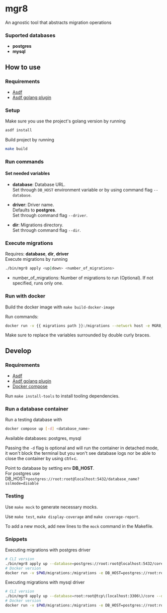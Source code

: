# mgr8

An agnostic tool that abstracts migration operations

### Suported databases
- **postgres**
- **mysql**

## How to use

### Requirements

- [Asdf](https://asdf-vm.com/guide/getting-started.html)
- [Asdf golang plugin](https://github.com/kennyp/asdf-golang)

### Setup

Make sure you use the project's golang version by running
```bash
asdf install
```

Build project by running
```bash
make build
```

### Run commands

#### Set needed variables

- **database**: Database URL. <br/>
Set through `DB_HOST` environment variable or by using command flag `--database`.

- **driver**: Driver name. <br/>
Defaults to **postgres**. <br/>
Set through command flag `--driver`.

- **dir**: Migrations directory. <br/>
Set through command flag `--dir`.
### Execute migrations

Requires: **database**, **dir**, **driver** <br/>
Execute migrations by running
```bash
./bin/mgr8 apply <up|down> <number_of_migrations>
```
- number_of_migrations: Number of migrations to run (Optional). If not specified, runs only one.

### Run with docker

Build the docker image with `make build-docker-image`

Run commands:
```bash
docker run -v {{ migrations path }}:/migrations --network host -e MGR8_USERNAME={{ logs username }} -e DB_HOST={{ database connection string }} mgr8 <command>
```
Make sure to replace the variables surrounded by double curly braces.
## Develop

### Requirements
- [Asdf](https://asdf-vm.com/guide/getting-started.html)
- [Asdf golang plugin](https://github.com/kennyp/asdf-golang)
- [Docker compose](https://docs.docker.com/compose/install/)

Run `make install-tools` to install tooling dependencies.

### Run a database container

Run a testing database with
```bash
docker compose up [-d] <database_name> 
```
Available databases: postgres, mysql

Passing the `-d` flag is optional and will run the container in detached mode, it won't block the terminal but you won't see database logs nor be able to close the container by using ctrl+c.

Point to database by setting env **DB_HOST**.
<br/>
For postgres use DB_HOST=`postgres://root:root@localhost:5432/database_name?sslmode=disable`

### Testing

Use `make mock` to generate necessary mocks.

Use `make test`, `make display-coverage` and `make coverage-report`.

To add a new mock, add new lines to the `mock` command in the Makefile.

### Snippets

Executing migrations with postgres driver
```bash
# CLI version
./bin/mgr8 apply up --database=postgres://root:root@localhost:5432/core?sslmode=disable --dir=./migrations
# Docker version
docker run -v $PWD/migrations:/migrations -e DB_HOST=postgres://root:root@localhost:5432/core?sslmode=disable --network host -e MGR8_USERNAME=username mgr8 apply up
```

Executing migrations with mysql driver
```bash
# CLI version
./bin/mgr8 apply up --database=root:root@tcp\(localhost:3306\)/core --dir=./migrations --driver=mysql
# Docker version
docker run -v $PWD/migrations:/migrations -e DB_HOST=postgres://root:root@localhost:5432/core?sslmode=disable --network host -e MGR8_USERNAME=username mgr8 apply up --driver=mysql
```

